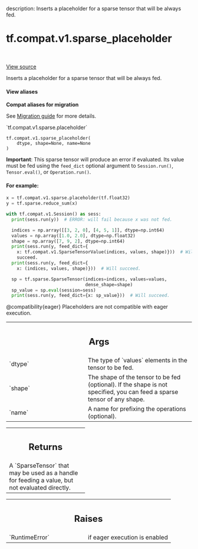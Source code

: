description: Inserts a placeholder for a sparse tensor that will be always fed.

<div itemscope itemtype="http://developers.google.com/ReferenceObject">
<meta itemprop="name" content="tf.compat.v1.sparse_placeholder" />
<meta itemprop="path" content="Stable" />
</div>

# tf.compat.v1.sparse_placeholder

<!-- Insert buttons and diff -->

<table class="tfo-notebook-buttons tfo-api nocontent" align="left">

</table>

<a target="_blank" class="external" href="/code/stable/tensorflow/python/ops/array_ops.py">View source</a>



Inserts a placeholder for a sparse tensor that will be always fed.

<section class="expandable">
  <h4 class="showalways">View aliases</h4>
  <p>
<b>Compat aliases for migration</b>
<p>See
<a href="https://www.tensorflow.org/guide/migrate">Migration guide</a> for
more details.</p>
<p>`tf.compat.v1.sparse.placeholder`</p>
</p>
</section>

<pre class="devsite-click-to-copy prettyprint lang-py tfo-signature-link">
<code>tf.compat.v1.sparse_placeholder(
    dtype, shape=None, name=None
)
</code></pre>



<!-- Placeholder for "Used in" -->

**Important**: This sparse tensor will produce an error if evaluated.
Its value must be fed using the `feed_dict` optional argument to
`Session.run()`, `Tensor.eval()`, or `Operation.run()`.

#### For example:



```python
x = tf.compat.v1.sparse.placeholder(tf.float32)
y = tf.sparse.reduce_sum(x)

with tf.compat.v1.Session() as sess:
  print(sess.run(y))  # ERROR: will fail because x was not fed.

  indices = np.array([[3, 2, 0], [4, 5, 1]], dtype=np.int64)
  values = np.array([1.0, 2.0], dtype=np.float32)
  shape = np.array([7, 9, 2], dtype=np.int64)
  print(sess.run(y, feed_dict={
    x: tf.compat.v1.SparseTensorValue(indices, values, shape)}))  # Will
    succeed.
  print(sess.run(y, feed_dict={
    x: (indices, values, shape)}))  # Will succeed.

  sp = tf.sparse.SparseTensor(indices=indices, values=values,
                              dense_shape=shape)
  sp_value = sp.eval(session=sess)
  print(sess.run(y, feed_dict={x: sp_value}))  # Will succeed.
```

@compatibility{eager} Placeholders are not compatible with eager execution.

<!-- Tabular view -->
 <table class="responsive fixed orange">
<colgroup><col width="214px"><col></colgroup>
<tr><th colspan="2"><h2 class="add-link">Args</h2></th></tr>

<tr>
<td>
`dtype`
</td>
<td>
The type of `values` elements in the tensor to be fed.
</td>
</tr><tr>
<td>
`shape`
</td>
<td>
The shape of the tensor to be fed (optional). If the shape is not
specified, you can feed a sparse tensor of any shape.
</td>
</tr><tr>
<td>
`name`
</td>
<td>
A name for prefixing the operations (optional).
</td>
</tr>
</table>



<!-- Tabular view -->
 <table class="responsive fixed orange">
<colgroup><col width="214px"><col></colgroup>
<tr><th colspan="2"><h2 class="add-link">Returns</h2></th></tr>
<tr class="alt">
<td colspan="2">
A `SparseTensor` that may be used as a handle for feeding a value, but not
evaluated directly.
</td>
</tr>

</table>



<!-- Tabular view -->
 <table class="responsive fixed orange">
<colgroup><col width="214px"><col></colgroup>
<tr><th colspan="2"><h2 class="add-link">Raises</h2></th></tr>

<tr>
<td>
`RuntimeError`
</td>
<td>
if eager execution is enabled
</td>
</tr>
</table>

